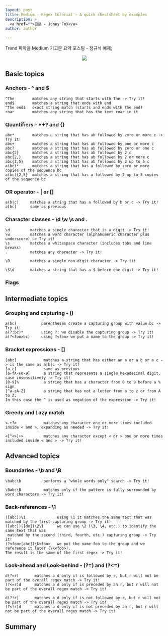 ```yaml
---
layout: post
title: Medium - Regex tutorial — A quick cheatsheet by examples
description: >
  <a href="">원문 - Jonny Fox</a>
author: author

---
```

Trend 파악을 Medium 기고문 요약 포스팅 - 정규식 예제;

<center>
<img src="https://miro.medium.com/max/2560/0*qASU92GfMj2HCTMg.jpg"/>
</center>

## Basic topics

### Anchors - ^ and $

```
^The        matches any string that starts with The -> Try it!
end$        matches a string that ends with end
^The end$   exact string match (starts and ends with The end)
roar        matches any string that has the text roar in it
```

### Quantifiers - \*+? and {}
```
abc*        matches a string that has ab followed by zero or more c -> Try it!
abc+        matches a string that has ab followed by one or more c
abc?        matches a string that has ab followed by zero or one c
abc{2}      matches a string that has ab followed by 2 c
abc{2,}     matches a string that has ab followed by 2 or more c
abc{2,5}    matches a string that has ab followed by 2 up to 5 c
a(bc)*      matches a string that has a followed by zero or more copies of the sequence bc
a(bc){2,5}  matches a string that has a followed by 2 up to 5 copies of the sequence bc
```

### OR operator - | or []
```
a(b|c)     matches a string that has a followed by b or c -> Try it!
a[bc]      same as previous
```

### Character classes - \\d \\w \\s and .

```
\d         matches a single character that is a digit -> Try it!
\w         matches a word character (alphanumeric character plus underscore) -> Try it!
\s         matches a whitespace character (includes tabs and line breaks)
.          matches any character -> Try it!
```

```
\D         matches a single non-digit character -> Try it!
```

```
\$\d       matches a string that has a $ before one digit -> Try it!
```
### Flags

## Intermediate topics

### Grouping and capturing - ()
```
a(bc)           parentheses create a capturing group with value bc -> Try it!
a(?:bc)*        using ?: we disable the capturing group -> Try it!
a(?<foo>bc)     using ?<foo> we put a name to the group -> Try it!
```

### Bracket expressions - []

```
[abc]            matches a string that has either an a or a b or a c -> is the same as a|b|c -> Try it!
[a-c]            same as previous
[a-fA-F0-9]      a string that represents a single hexadecimal digit, case insensitively -> Try it!
[0-9]%           a string that has a character from 0 to 9 before a % sign
[^a-zA-Z]        a string that has not a letter from a to z or from A to Z.
In this case the ^ is used as negation of the expression -> Try it!
```
### Greedy and Lazy match
```
<.+?>            matches any character one or more times included
inside < and >, expanding as needed -> Try it!

```

```
<[^<>]+>         matches any character except < or > one or more times included inside < and > -> Try it!
```
## Advanced topics
### Boundaries - \\b and \\B
```
\babc\b          performs a "whole words only" search -> Try it!
```

```
\Babc\B          matches only if the pattern is fully surrounded by word characters -> Try it!
```
### Back-references - \\1
```
([abc])\1              using \1 it matches the same text that was matched by the first capturing group -> Try it!
([abc])([de])\2\1      we can use \2 (\3, \4, etc.) to identify the same text that was
 matched by the second (third, fourth, etc.) capturing group -> Try it!
(?<foo>[abc])\k<foo>   we put the name foo to the group and we reference it later (\k<foo>).
The result is the same of the first regex -> Try it!
```

### Look-ahead and Look-behind - (?=) and (?<=)
```
d(?=r)       matches a d only if is followed by r, but r will not be part of the overall regex match -> Try it!
(?<=r)d      matches a d only if is preceded by an r, but r will not be part of the overall regex match -> Try it!
```

```
d(?!r)       matches a d only if is not followed by r, but r will not be part of the overall regex match -> Try it!
(?<!r)d      matches a d only if is not preceded by an r, but r will not be part of the overall regex match -> Try it!
```

## Summary
